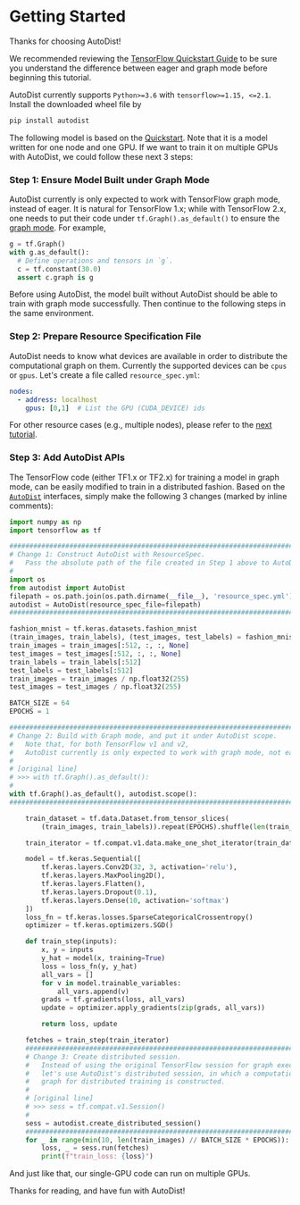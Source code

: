 
# Getting Started

Thanks for choosing AutoDist!

We recommended reviewing the [TensorFlow Quickstart Guide](https://www.tensorflow.org/tutorials/quickstart/advanced) 
to be sure you understand the difference between eager and graph mode before beginning this tutorial.

AutoDist currently supports `Python>=3.6` with `tensorflow>=1.15, <=2.1`. Install the downloaded wheel file by

```bash
pip install autodist
``` 

The following model is based on the [Quickstart](https://www.tensorflow.org/tutorials/quickstart/advanced). Note that it is a model written for one node and one GPU. If we want to train it on multiple GPUs with AutoDist, we could follow these next 3 steps:

### Step 1: Ensure Model Built under Graph Mode

AutoDist currently is only expected to work with TensorFlow graph mode, instead of eager.
It is natural for TensorFlow 1.x; while with TensorFlow 2.x, 
one needs to put their code under `tf.Graph().as_default()` to ensure the [graph mode](https://www.tensorflow.org/api_docs/python/tf/Graph).
For example,

```python
g = tf.Graph()
with g.as_default():
  # Define operations and tensors in `g`.
  c = tf.constant(30.0)
  assert c.graph is g
```

Before using AutoDist, the model built without AutoDist should be able to train with graph mode successfully.
Then continue to the following steps in the same environment. 

### Step 2: Prepare Resource Specification File

AutoDist needs to know what devices are available in order to distribute the computational graph on them. 
Currently the supported devices can be `cpus` or `gpus`.
Let's create a file called `resource_spec.yml`:

```yaml
nodes:
  - address: localhost
    gpus: [0,1]  # List the GPU (CUDA_DEVICE) ids
```

For other resource cases (e.g., multiple nodes), please refer to the [next tutorial](multi-node.md).

### Step 3: Add AutoDist APIs

The TensorFlow code (either TF1.x or TF2.x) for training a model in graph mode, 
can be easily modified to train in a distributed fashion. Based on the <code>[AutoDist](../../api/autodist.autodist)</code> interfaces, 
simply make the following 3 changes (marked by inline comments):


```python
import numpy as np
import tensorflow as tf

#########################################################################
# Change 1: Construct AutoDist with ResourceSpec.
#   Pass the absolute path of the file created in Step 1 above to AutoDist.
#
import os
from autodist import AutoDist
filepath = os.path.join(os.path.dirname(__file__), 'resource_spec.yml')
autodist = AutoDist(resource_spec_file=filepath)
#########################################################################

fashion_mnist = tf.keras.datasets.fashion_mnist
(train_images, train_labels), (test_images, test_labels) = fashion_mnist.load_data()
train_images = train_images[:512, :, :, None]
test_images = test_images[:512, :, :, None]
train_labels = train_labels[:512]
test_labels = test_labels[:512]
train_images = train_images / np.float32(255)
test_images = test_images / np.float32(255)

BATCH_SIZE = 64
EPOCHS = 1

##########################################################################
# Change 2: Build with Graph mode, and put it under AutoDist scope.
#   Note that, for both TensorFlow v1 and v2,
#   AutoDist currently is only expected to work with graph mode, not eager.
#
# [original line]
# >>> with tf.Graph().as_default():
#
with tf.Graph().as_default(), autodist.scope():
##########################################################################

    train_dataset = tf.data.Dataset.from_tensor_slices(
        (train_images, train_labels)).repeat(EPOCHS).shuffle(len(train_images)//2).batch(BATCH_SIZE)

    train_iterator = tf.compat.v1.data.make_one_shot_iterator(train_dataset).get_next()

    model = tf.keras.Sequential([
        tf.keras.layers.Conv2D(32, 3, activation='relu'),
        tf.keras.layers.MaxPooling2D(),
        tf.keras.layers.Flatten(),
        tf.keras.layers.Dropout(0.1),
        tf.keras.layers.Dense(10, activation='softmax')
    ])
    loss_fn = tf.keras.losses.SparseCategoricalCrossentropy()
    optimizer = tf.keras.optimizers.SGD()

    def train_step(inputs):
        x, y = inputs
        y_hat = model(x, training=True)
        loss = loss_fn(y, y_hat)
        all_vars = []
        for v in model.trainable_variables:
            all_vars.append(v)
        grads = tf.gradients(loss, all_vars)
        update = optimizer.apply_gradients(zip(grads, all_vars))

        return loss, update

    fetches = train_step(train_iterator)
    #####################################################################
    # Change 3: Create distributed session.
    #   Instead of using the original TensorFlow session for graph execution,
    #   let's use AutoDist's distributed session, in which a computational
    #   graph for distributed training is constructed.
    #
    # [original line]
    # >>> sess = tf.compat.v1.Session()
    #
    sess = autodist.create_distributed_session()
    #####################################################################
    for _ in range(min(10, len(train_images) // BATCH_SIZE * EPOCHS)):
        loss, _ = sess.run(fetches)
        print(f"train_loss: {loss}")
```

And just like that, our single-GPU code can run on multiple GPUs.

Thanks for reading, and have fun with AutoDist!
